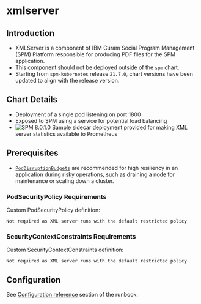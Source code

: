 # xmlserver

## Introduction

* XMLServer is a component of IBM Cúram Social Program Management (SPM) Platform responsible for producing PDF files for the SPM application.
* This component should not be deployed outside of the [`spm`](../spm) chart.
* Starting from `spm-kubernetes` release `21.7.0`, chart versions have been updated to align with the release version.

## Chart Details

* Deployment of a single pod listening on port 1800
* Exposed to SPM using a service for potential load balancing
* ![SPM 8.0.1.0](https://img.shields.io/badge/-SPM_8.0.1.0-green) Sample sidecar deployment provided for making XML server statistics available to Prometheus

## Prerequisites

* [`PodDisruptionBudgets`](https://kubernetes.io/docs/tasks/run-application/configure-pdb/) are recommended for high resiliency in an application during risky operations, such as draining a node for maintenance or scaling down a cluster.

### PodSecurityPolicy Requirements

Custom PodSecurityPolicy definition:

```
Not required as XML server runs with the default restricted policy
```

### SecurityContextConstraints Requirements

Custom SecurityContextConstraints definition:

```
Not required as XML server runs with the default restricted policy
```

## Configuration

See [Configuration reference](https://merative.github.io/spm-kubernetes/deployment/config-reference) section of the runbook.
